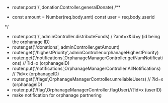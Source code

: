 
- router.post('/',donationController.generalDonate)
/** 
 *  const amount = Number(req.body.amt)
    const user = req.body.userid

*/


- router.post('/',adminController.distributeFunds) / ?amt=x&id=y (id being the orphanage ID)
- router.get('/donations', adminController.getAmount)
- router.get('/highestPriority',adminController.orphanageHighestPriority)
- router.get('/notifications',OrphanageManagerController.getNumNotifications) // ?id=x (orphanageID)
- router.put('/notifications',OrphanageManagerController.AllNotifications) // ?id=x (orphanageID)
- router.get('/flags',OrphanageManagerController.unreliableUsers)  // ?id=x (orphanageID)
- router.put('/flag',OrphanageManagerController.flagUser)//?id=x (userID)
- make notification for orphanage partnering 